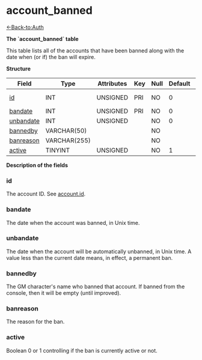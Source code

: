 # account\_banned

[<-Back-to:Auth](database-auth.md)

**The \`account\_banned\` table**

This table lists all of the accounts that have been banned along with the date when (or if) the ban will expire.

**Structure**

| Field          | Type         | Attributes | Key | Null | Default | Extra | Comment    |
|----------------|--------------|------------|-----|------|---------|-------|------------|
| [id][1]        | INT      | UNSIGNED   | PRI | NO   | 0       |       | Account id |
| [bandate][2]   | INT      | UNSIGNED   | PRI | NO   | 0       |       |            |
| [unbandate][3] | INT      | UNSIGNED   |     | NO   | 0       |       |            |
| [bannedby][4]  | VARCHAR(50)  |            |     | NO   |         |       |            |
| [banreason][5] | VARCHAR(255) |            |     | NO   |         |       |            |
| [active][6]    | TINYINT   | UNSIGNED   |     | NO   | 1       |       |            |

[1]: #id
[2]: #bandate
[3]: #unbandate
[4]: #bannedby
[5]: #banreason
[6]: #active

**Description of the fields**

### id

The account ID. See [account.id](account#id).

### bandate

The date when the account was banned, in Unix time.

### unbandate

The date when the account will be automatically unbanned, in Unix time. A value less than the current date means, in effect, a permanent ban.

### bannedby

The GM character's name who banned that account. If banned from the console, then it will be empty (until improved).

### banreason

The reason for the ban.

### active

Boolean 0 or 1 controlling if the ban is currently active or not.
